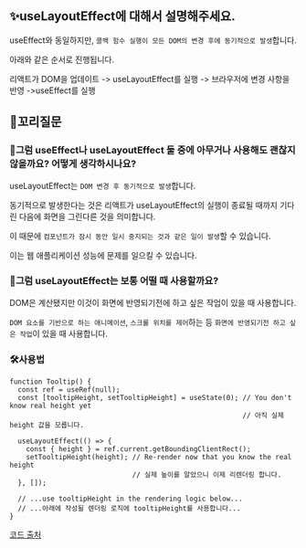 ## ✨useLayoutEffect에 대해서 설명해주세요.

useEffect와 동일하지만, `콜백 함수 실행이 모든 DOM의 변경 후에 동기적으로 발생`합니다.

아래와 같은 순서로 진행됩니다.

리액트가 DOM을 업데이트 -> useLayoutEffect를 실행 -> 브라우저에 변경 사항을 반영 ->useEffect를 실행

## 🔁꼬리질문

### 🤔그럼 useEffect나 useLayoutEffect 둘 중에 아무거나 사용해도 괜찮지 않을까요? 어떻게 생각하시나요?

useLayoutEffect는 `DOM 변경 후 동기적으로 발생`합니다.

동기적으로 발생한다는 것은 리액트가 useLayoutEffect의 실행이 종료될 때까지 기다린 다음에 화면을 그린다른 것을 의미합니다.

이 때문에 `컴포넌트가 잠시 동안 일시 중지되는 것과 같은 일이 발생`할 수 있습니다.

이는 웹 애플리케이션 성능에 문제를 일으킬 수 있습니다.

### 🤔그럼 useLayoutEffect는 보통 어떨 때 사용할까요?

DOM은 계산됐지만 이것이 화면에 반영되기전에 하고 싶은 작업이 있을 때 사용합니다.

`DOM 요소를 기반으로 하는 애니메이션`, `스크롤 위치를 제어`하는 등 `화면에 반영되기전 하고 싶은 작업`이 있을 때 사용합니다.

### 🛠️사용법

```
function Tooltip() {
  const ref = useRef(null);
  const [tooltipHeight, setTooltipHeight] = useState(0); // You don't know real height yet
                                                         // 아직 실제 height 값을 모릅니다.

  useLayoutEffect(() => {
    const { height } = ref.current.getBoundingClientRect();
    setTooltipHeight(height); // Re-render now that you know the real height
                              // 실제 높이를 알았으니 이제 리렌더링 합니다.
  }, []);

  // ...use tooltipHeight in the rendering logic below...
  // ...아래에 작성될 렌더링 로직에 tooltipHeight를 사용합니다...
}
```

[코드 출처](https://react-ko.dev/reference/react/useLayoutEffect)
